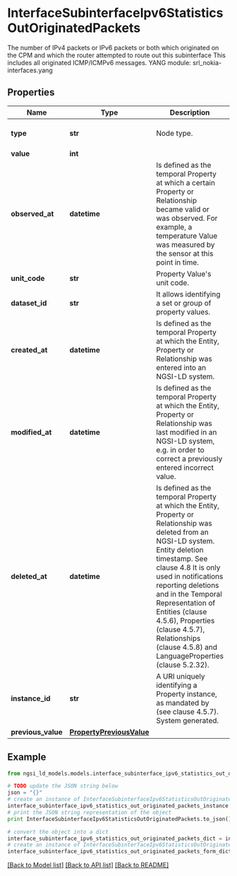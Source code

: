 # InterfaceSubinterfaceIpv6StatisticsOutOriginatedPackets

The number of IPv4 packets or IPv6 packets or both which originated on the CPM and which the router attempted to route out this subinterface  This includes all originated ICMP/ICMPv6 messages.  YANG module: srl_nokia-interfaces.yang 

## Properties

Name | Type | Description | Notes
------------ | ------------- | ------------- | -------------
**type** | **str** | Node type.  | [optional] [default to 'Property']
**value** | **int** |  | 
**observed_at** | **datetime** | Is defined as the temporal Property at which a certain Property or Relationship became valid or was observed. For example, a temperature Value was measured by the sensor at this point in time.  | [optional] 
**unit_code** | **str** | Property Value&#39;s unit code.  | [optional] 
**dataset_id** | **str** | It allows identifying a set or group of property values.  | [optional] 
**created_at** | **datetime** | Is defined as the temporal Property at which the Entity, Property or Relationship was entered into an NGSI-LD system.  | [optional] [readonly] 
**modified_at** | **datetime** | Is defined as the temporal Property at which the Entity, Property or Relationship was last modified in an NGSI-LD system, e.g. in order to correct a previously entered incorrect value.  | [optional] [readonly] 
**deleted_at** | **datetime** | Is defined as the temporal Property at which the Entity, Property or Relationship was deleted from an NGSI-LD system.  Entity deletion timestamp. See clause 4.8 It is only used in notifications reporting deletions and in the Temporal Representation of Entities (clause 4.5.6), Properties (clause 4.5.7), Relationships (clause 4.5.8) and LanguageProperties (clause 5.2.32).  | [optional] [readonly] 
**instance_id** | **str** | A URI uniquely identifying a Property instance, as mandated by (see clause 4.5.7). System generated.  | [optional] [readonly] 
**previous_value** | [**PropertyPreviousValue**](PropertyPreviousValue.md) |  | [optional] 

## Example

```python
from ngsi_ld_models.models.interface_subinterface_ipv6_statistics_out_originated_packets import InterfaceSubinterfaceIpv6StatisticsOutOriginatedPackets

# TODO update the JSON string below
json = "{}"
# create an instance of InterfaceSubinterfaceIpv6StatisticsOutOriginatedPackets from a JSON string
interface_subinterface_ipv6_statistics_out_originated_packets_instance = InterfaceSubinterfaceIpv6StatisticsOutOriginatedPackets.from_json(json)
# print the JSON string representation of the object
print InterfaceSubinterfaceIpv6StatisticsOutOriginatedPackets.to_json()

# convert the object into a dict
interface_subinterface_ipv6_statistics_out_originated_packets_dict = interface_subinterface_ipv6_statistics_out_originated_packets_instance.to_dict()
# create an instance of InterfaceSubinterfaceIpv6StatisticsOutOriginatedPackets from a dict
interface_subinterface_ipv6_statistics_out_originated_packets_form_dict = interface_subinterface_ipv6_statistics_out_originated_packets.from_dict(interface_subinterface_ipv6_statistics_out_originated_packets_dict)
```
[[Back to Model list]](../README.md#documentation-for-models) [[Back to API list]](../README.md#documentation-for-api-endpoints) [[Back to README]](../README.md)


